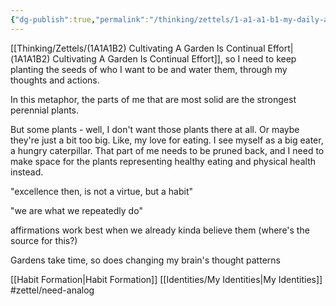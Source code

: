 ```yaml
---
{"dg-publish":true,"permalink":"/thinking/zettels/1-a1-a1-b1-my-daily-actions-and-thoughts-cultivate-my-garden-of-identity/","noteIcon":"","created":"2025-04-27T15:02","updated":"2025-04-27T15:03"}
---
```


[[Thinking/Zettels/(1A1A1B2) Cultivating A Garden Is Continual Effort\|(1A1A1B2) Cultivating A Garden Is Continual Effort]], so I need to keep planting the seeds of who I want to be and water them, through my thoughts and actions. 

In this metaphor, the parts of me that are most solid are the strongest perennial plants. 

But some plants - well, I don't want those plants there at all. Or maybe they're just a bit too big. Like, my love for eating. I see myself as a big eater, a hungry caterpillar. That part of me needs to be pruned back, and I need to make space for the plants representing healthy eating and physical health instead. 

"excellence then, is not a virtue, but a habit"

"we are what we repeatedly do"

affirmations work best when we already kinda believe them (where's the source for this?)

Gardens take time, so does changing my brain's thought patterns 

[[Habit Formation\|Habit Formation]] 
[[Identities/My Identities\|My Identities]]
#zettel/need-analog 
